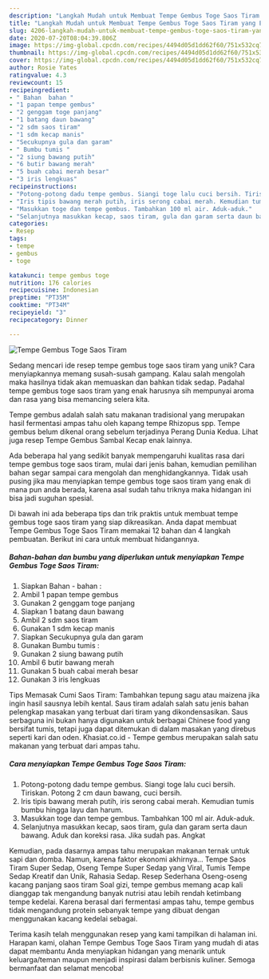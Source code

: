 ```yaml
---
description: "Langkah Mudah untuk Membuat Tempe Gembus Toge Saos Tiram yang Enak Banget"
title: "Langkah Mudah untuk Membuat Tempe Gembus Toge Saos Tiram yang Enak Banget"
slug: 4206-langkah-mudah-untuk-membuat-tempe-gembus-toge-saos-tiram-yang-enak-banget
date: 2020-07-20T08:04:39.806Z
image: https://img-global.cpcdn.com/recipes/4494d05d1dd62f60/751x532cq70/tempe-gembus-toge-saos-tiram-foto-resep-utama.jpg
thumbnail: https://img-global.cpcdn.com/recipes/4494d05d1dd62f60/751x532cq70/tempe-gembus-toge-saos-tiram-foto-resep-utama.jpg
cover: https://img-global.cpcdn.com/recipes/4494d05d1dd62f60/751x532cq70/tempe-gembus-toge-saos-tiram-foto-resep-utama.jpg
author: Rosie Yates
ratingvalue: 4.3
reviewcount: 15
recipeingredient:
- " Bahan  bahan "
- "1 papan tempe gembus"
- "2 genggam toge panjang"
- "1 batang daun bawang"
- "2 sdm saos tiram"
- "1 sdm kecap manis"
- "Secukupnya gula dan garam"
- " Bumbu tumis "
- "2 siung bawang putih"
- "6 butir bawang merah"
- "5 buah cabai merah besar"
- "3 iris lengkuas"
recipeinstructions:
- "Potong-potong dadu tempe gembus. Siangi toge lalu cuci bersih. Tiriskan. Potong 2 cm daun bawang, cuci bersih."
- "Iris tipis bawang merah putih, iris serong cabai merah. Kemudian tumis bumbu hingga layu dan harum."
- "Masukkan toge dan tempe gembus. Tambahkan 100 ml air. Aduk-aduk."
- "Selanjutnya masukkan kecap, saos tiram, gula dan garam serta daun bawang. Aduk dan koreksi rasa. Jika sudah pas. Angkat"
categories:
- Resep
tags:
- tempe
- gembus
- toge

katakunci: tempe gembus toge 
nutrition: 176 calories
recipecuisine: Indonesian
preptime: "PT35M"
cooktime: "PT34M"
recipeyield: "3"
recipecategory: Dinner

---
```



![Tempe Gembus Toge Saos Tiram](https://img-global.cpcdn.com/recipes/4494d05d1dd62f60/751x532cq70/tempe-gembus-toge-saos-tiram-foto-resep-utama.jpg)

Sedang mencari ide resep tempe gembus toge saos tiram yang unik? Cara menyiapkannya memang susah-susah gampang. Kalau salah mengolah maka hasilnya tidak akan memuaskan dan bahkan tidak sedap. Padahal tempe gembus toge saos tiram yang enak harusnya sih mempunyai aroma dan rasa yang bisa memancing selera kita.

Tempe gembus adalah salah satu makanan tradisional yang merupakan hasil fermentasi ampas tahu oleh kapang tempe Rhizopus spp. Tempe gembus belum dikenal orang sebelum terjadinya Perang Dunia Kedua. Lihat juga resep Tempe Gembus Sambal Kecap enak lainnya.

Ada beberapa hal yang sedikit banyak mempengaruhi kualitas rasa dari tempe gembus toge saos tiram, mulai dari jenis bahan, kemudian pemilihan bahan segar sampai cara mengolah dan menghidangkannya. Tidak usah pusing jika mau menyiapkan tempe gembus toge saos tiram yang enak di mana pun anda berada, karena asal sudah tahu triknya maka hidangan ini bisa jadi suguhan spesial.


Di bawah ini ada beberapa tips dan trik praktis untuk membuat tempe gembus toge saos tiram yang siap dikreasikan. Anda dapat membuat Tempe Gembus Toge Saos Tiram memakai 12 bahan dan 4 langkah pembuatan. Berikut ini cara untuk membuat hidangannya.

<!--inarticleads1-->

##### Bahan-bahan dan bumbu yang diperlukan untuk menyiapkan Tempe Gembus Toge Saos Tiram:

1. Siapkan  Bahan - bahan :
1. Ambil 1 papan tempe gembus
1. Gunakan 2 genggam toge panjang
1. Siapkan 1 batang daun bawang
1. Ambil 2 sdm saos tiram
1. Gunakan 1 sdm kecap manis
1. Siapkan Secukupnya gula dan garam
1. Gunakan  Bumbu tumis :
1. Gunakan 2 siung bawang putih
1. Ambil 6 butir bawang merah
1. Gunakan 5 buah cabai merah besar
1. Gunakan 3 iris lengkuas


Tips Memasak Cumi Saos Tiram: Tambahkan tepung sagu atau maizena jika ingin hasil sausnya lebih kental. Saus tiram adalah salah satu jenis bahan pelengkap masakan yang terbuat dari tiram yang dikondensasikan. Saus serbaguna ini bukan hanya digunakan untuk berbagai Chinese food yang bersifat tumis, tetapi juga dapat ditemukan di dalam masakan yang direbus seperti kari dan oden. Khasiat.co.id - Tempe gembus merupakan salah satu makanan yang terbuat dari ampas tahu. 

<!--inarticleads2-->

##### Cara menyiapkan Tempe Gembus Toge Saos Tiram:

1. Potong-potong dadu tempe gembus. Siangi toge lalu cuci bersih. Tiriskan. Potong 2 cm daun bawang, cuci bersih.
1. Iris tipis bawang merah putih, iris serong cabai merah. Kemudian tumis bumbu hingga layu dan harum.
1. Masukkan toge dan tempe gembus. Tambahkan 100 ml air. Aduk-aduk.
1. Selanjutnya masukkan kecap, saos tiram, gula dan garam serta daun bawang. Aduk dan koreksi rasa. Jika sudah pas. Angkat


Kemudian, pada dasarnya ampas tahu merupakan makanan ternak untuk sapi dan domba. Namun, karena faktor ekonomi akhirnya… Tempe Saos Tiram Super Sedap, Oseng Tempe Super Sedap yang Viral, Tumis Tempe Sedap Kreatif dan Unik, Rahasia Sedap. Resep Sederhana Oseng-oseng kacang panjang saos tiram Soal gizi, tempe gembus memang acap kali dianggap tak mengandung banyak nutrisi atau lebih rendah ketimbang tempe kedelai. Karena berasal dari fermentasi ampas tahu, tempe gembus tidak mengandung protein sebanyak tempe yang dibuat dengan menggunakan kacang kedelai sebagai. 

Terima kasih telah menggunakan resep yang kami tampilkan di halaman ini. Harapan kami, olahan Tempe Gembus Toge Saos Tiram yang mudah di atas dapat membantu Anda menyiapkan hidangan yang menarik untuk keluarga/teman maupun menjadi inspirasi dalam berbisnis kuliner. Semoga bermanfaat dan selamat mencoba!

